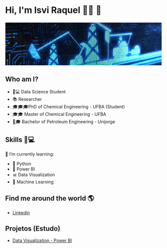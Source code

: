 # **Hi, I'm Isvi Raquel** 👩‍💻 👋
###
![GitHub Logo](datasciencefotogit.png)

## Who am I?

* 👩💻 Data Science Student
* 📚 Researcher
* 🎓🎓🎓PhD of Chemical Engineering - UFBA (Student)
* 🎓🎓 Master of Chemical Engineering - UFBA
* 👩🎓 Bachelor of Petroleum Engineering - Unijorge

## Skills 👩💻 

🌱 I’m currently learning:
* 🐍 Python
* 🧮 Power BI
* 📊 Data Visualization
* 🔮 Machine Learning

## Find me around the world :earth_americas:
* [Linkedin](https://www.linkedin.com/in/isvi-raquel/)

## Projetos (Estudo)
* [Data Visualization - Power BI](https://app.powerbi.com/reportEmbed?reportId=d1e78069-3bca-4280-94f7-2db020c693ba&autoAuth=true&ctid=230966c1-3871-4927-8c41-fcd251eadc09&config=eyJjbHVzdGVyVXJsIjoiaHR0cHM6Ly93YWJpLWJyYXppbC1zb3V0aC1iLXByaW1hcnktcmVkaXJlY3QuYW5hbHlzaXMud2luZG93cy5uZXQvIn0%3D/)
